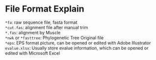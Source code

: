 # File Format Explain

`*fa`: raw sequence file, fasta format  
`*cut.fas`: alignment file after manual trim  
`*.fas`: alignment by Muscle  
`*nwk` or `*fasttree`: Phylogenetic Tree Original file  
`*eps`: EPS format picture, can be opened or edited with Adobe Illustrator  
`evalue.xlsx`: Usually store evalue information, which can be opened or edited with Microsoft Excel  


